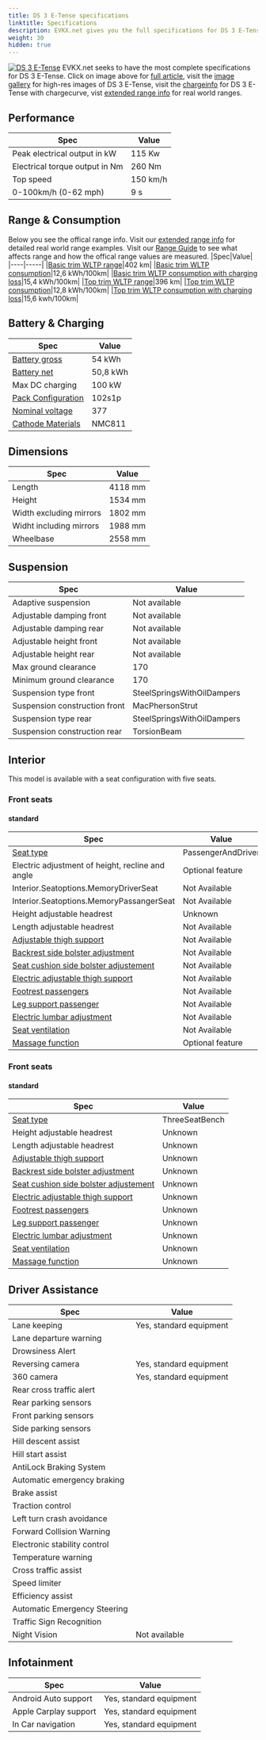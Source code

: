 ```yaml
---
title: DS 3 E-Tense specifications
linktitle: Specifications
description: EVKX.net gives you the full specifications for DS 3 E-Tense.
weight: 30
hidden: true
---
```

<object type="image/svg+xml" data="../modelnavigation.svg"></object>
[![DS 3 E-Tense](https://media.evkx.net/multimedia/models/ds/3/3_e-tense/main_1_st.jpg)](../)
EVKX.net seeks to have the most complete specifications for DS 3 E-Tense. Click on image above for [full article](../), visit the [image gallery](../gallery/) for high-res images of DS 3 E-Tense, visit the [chargeinfo](../chargecurve/) for DS 3 E-Tense with chargecurve, vist [extended range info](../rangeandconsumption/) for real world ranges. 


## Performance

|Spec|Value|
|----|-----|
|Peak electrical output in kW|115 Kw|
|Electrical torque output in Nm|260 Nm|
|Top speed|150 km/h|
|0-100km/h (0-62 mph)|9 s|



## Range & Consumption

Below you see the offical range info. Visit our [extended range info](../rangeandconsumption/) for detailed real world range examples. Visit our [Range Guide](../../../../../guides/understandingrange/) to see what affects range and how the offical range values are measured.
|Spec|Value|
|----|-----|
|[Basic trim WLTP range](../../../../../guides/understandingrange/wltp/)|402 km|
|[Basic trim WLTP consumption](../../../../../guides/understandingrange/wltp/)|12,6 kWh/100km|
|[Basic trim WLTP consumption with charging loss](../../../../../guides/understandingrange/wltp/)|15,4 kWh/100km|
|[Top trim WLTP range](../../../../../guides/understandingrange/wltp/)|396 km|
|[Top trim WLTP consumption](../../../../../guides/understandingrange/wltp/)|12,8 kWh/100km|
|[Top trim WLTP consumption with charging loss](../../../../../guides/understandingrange/wltp/)|15,6 kwh/100km|



## Battery & Charging

|Spec|Value|
|----|-----|
|[Battery gross](../../../../../technology/battery/buffer/)|54 kWh|
|[Battery net](../../../../../technology/battery/buffer/)|50,8 kWh|
|Max DC charging|100 kW|
|[Pack Configuration](../../../../../technology/battery/batterypack/)|102s1p|
|[Nominal voltage](../../../../../technology/battery/batterypack/)|377|
|[Cathode Materials](../../../../../technology/battery/cellchemistry/#cathode)|NMC811|



## Dimensions

|Spec|Value|
|----|-----|
|Length|4118 mm|
|Height|1534 mm|
|Width excluding mirrors|1802 mm|
|Widht including mirrors|1988 mm|
|Wheelbase|2558 mm|

## Suspension

|Spec|Value|
|----|-----|
|Adaptive suspension|Not available|
|Adjustable damping front|Not available|
|Adjustable damping rear|Not available|
|Adjustable height front|Not available|
|Adjustable height rear|Not available|
|Max ground clearance|170|
|Minimum ground clearance|170|
|Suspension type front|SteelSpringsWithOilDampers|
|Suspension construction front|MacPhersonStrut|
|Suspension type rear|SteelSpringsWithOilDampers|
|Suspension construction rear|TorsionBeam|

## Interior

This model is available with a seat configuration with five seats.

### Front seats


#### standard

|Spec|Value|
|----|-----|
|[Seat type](../../../../../technology/seats/types/)|PassengerAndDriver|
|Electric adjustment of height, recline and angle|Optional feature|
|Interior.Seatoptions.MemoryDriverSeat|Not Available|
|Interior.Seatoptions.MemoryPassangerSeat|Not Available|
|Height adjustable headrest|Unknown|
|Length adjustable headrest|Not Available|
|[Adjustable thigh support](../../../../../technology/seats/adjustment/#thigh-support-adjustment)|Not Available|
|[Backrest side bolster adjustment](../../../../../technology/seats/adjustment/#backrest-side-bolster-adjustment)|Not Available|
|[Seat cushion side bolster adjustement](../../../../../technology/seats/adjustment/#seat-cushion-side-bolster-adjustement)|Not Available|
|[Electric adjustable thigh support](../../../../../technology/seats/adjustment/#thigh-support-adjustment)|Not Available|
|[Footrest passengers](../../../../../technology/seats/adjustment/#footrest)|Not Available|
|[Leg support passenger](../../../../../technology/seats/adjustment/#leg-support)|Not Available|
|[Electric lumbar adjustment](../../../../../technology/seats/adjustment/#lumbar-support)|Not Available|
|[Seat ventilation](../../../../../technology/seats/adjustment/#ventilation)|Not Available|
|[Massage function](../../../../../technology/seats/adjustment/#massage)|Optional feature|

### Front seats


#### standard

|Spec|Value|
|----|-----|
|[Seat type](../../../../../technology/seats/types/)|ThreeSeatBench|
|Height adjustable headrest|Unknown|
|Length adjustable headrest|Unknown|
|[Adjustable thigh support](../../../../../technology/seats/adjustment/#thigh-support-adjustment)|Unknown|
|[Backrest side bolster adjustment](../../../../../technology/seats/adjustment/#backrest-side-bolster-adjustment)|Unknown|
|[Seat cushion side bolster adjustement](../../../../../technology/seats/adjustment/#seat-cushion-side-bolster-adjustement)|Unknown|
|[Electric adjustable thigh support](../../../../../technology/seats/adjustment/#thigh-support-adjustment)|Unknown|
|[Footrest passengers](../../../../../technology/seats/adjustment/#footrest)|Unknown|
|[Leg support passenger](../../../../../technology/seats/adjustment/#leg-support)|Unknown|
|[Electric lumbar adjustment](../../../../../technology/seats/adjustment/#lumbar-support)|Unknown|
|[Seat ventilation](../../../../../technology/seats/adjustment/#ventilation)|Unknown|
|[Massage function](../../../../../technology/seats/adjustment/#massage)|Unknown|

## Driver Assistance

|Spec|Value|
|----|-----|
|Lane keeping|Yes, standard equipment|
|Lane departure warning||
|Drowsiness Alert||
|Reversing camera|Yes, standard equipment|
|360 camera|Yes, standard equipment|
|Rear cross traffic alert||
|Rear parking sensors||
|Front parking sensors||
|Side parking sensors||
|Hill descent assist||
|Hill start assist||
|AntiLock Braking System||
|Automatic emergency braking||
|Brake assist||
|Traction control||
|Left turn crash avoidance||
|Forward Collision Warning||
|Electronic stability control||
|Temperature warning||
|Cross traffic assist||
|Speed limiter||
|Efficiency assist||
|Automatic Emergency Steering||
|Traffic Sign Recognition||
|Night Vision|Not available|

## Infotainment

|Spec|Value|
|----|-----|
|Android Auto support|Yes, standard equipment|
|Apple Carplay support|Yes, standard equipment|
|In Car navigation|Yes, standard equipment|
